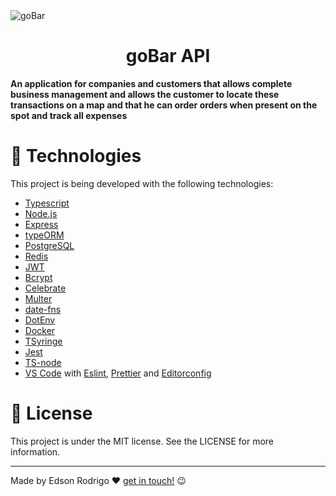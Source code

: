 <img src="https://user-images.githubusercontent.com/59709305/83594941-f70f1800-a536-11ea-87ee-d194fcf26cc0.png" align="center" alt="goBar">

<h1 align="center">goBar API</h1>

**An application for companies and customers that allows complete business management and allows the customer to locate these transactions on a map and that he can order orders when present on the spot and track all expenses**

# 🚀️ Technologies

This project is being developed with the following technologies:

- [Typescript](https://www.typescriptlang.org/)
- [Node.js](https://nodejs.org/)
- [Express](https://express.com/)
- [typeORM](https://typeorm.io/)
- [PostgreSQL](https://www.postgresql.org/)
- [Redis](https://redis.io/)
- [JWT](https://jwt.io/)
- [Bcrypt](https://www.npmjs.com/package/bcrypt)
- [Celebrate](https://github.com/arb/celebrate)
- [Multer](https://github.com/expressjs/multer)
- [date-fns](https://date-fns.org/)
- [DotEnv](https://www.npmjs.com/package/dotenv)
- [Docker](https://www.docker.com/docker-community)
- [TSyringe](https://github.com/microsoft/tsyringe)
- [Jest](https://jestjs.io/)
- [TS-node](https://github.com/TypeStrong/ts-node)
- [VS Code](https://code.visualstudio.com/) with [Eslint](https://marketplace.visualstudio.com/items?itemName=dbaeumer.vscode-eslint), [Prettier](https://prettier.io/) and [Editorconfig](https://editorconfig.org/)

# 📝️ License

This project is under the MIT license. See the LICENSE for more information.

---

Made by Edson Rodrigo ❤️ [get in touch!](https://linkdin.com/in/edson-rodrigo) 😉️
